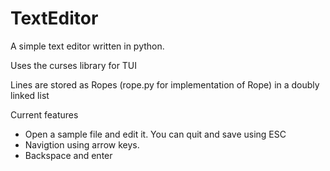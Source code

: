 # TextEditor
A simple text editor written in python.

Uses the curses library for TUI

Lines are stored as Ropes (rope.py for implementation of Rope) in a doubly linked list

Current features
- Open a sample file and edit it. You can quit and save using ESC
- Navigtion using arrow keys.
- Backspace and enter

